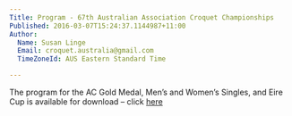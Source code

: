 ```yaml
---
Title: Program - 67th Australian Association Croquet Championships
Published: 2016-03-07T15:24:37.1144987+11:00
Author:
  Name: Susan Linge
  Email: croquet.australia@gmail.com
  TimeZoneId: AUS Eastern Standard Time

---
```

The program for the AC Gold Medal, Men’s and Women’s Singles, and Eire Cup is available for download – click [here](/2016-isc-program-march-final.pdf)
